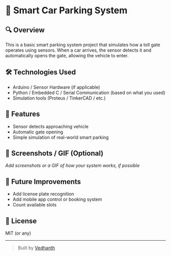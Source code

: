 # 🚗 Smart Car Parking System

## 🔍 Overview
This is a basic smart parking system project that simulates how a toll gate operates using sensors. When a car arrives, the sensor detects it and automatically opens the gate, allowing the vehicle to enter.

## 🛠️ Technologies Used
- Arduino / Sensor Hardware (if applicable)
- Python / Embedded C / Serial Communication (based on what you used)
- Simulation tools (Proteus / TinkerCAD / etc.)

## 🚀 Features
- Sensor detects approaching vehicle
- Automatic gate opening
- Simple simulation of real-world smart parking

## 📸 Screenshots / GIF (Optional)
*Add screenshots or a GIF of how your system works, if possible*

## 🧠 Future Improvements
- Add license plate recognition
- Add mobile app control or booking system
- Count available slots

## 📄 License
MIT (or any)

---

> Built by [Vedhanth](https://github.com/Vedhanth1805)
